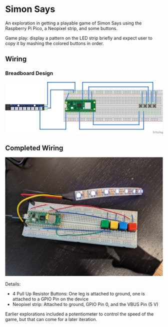 # Simon Says

An exploration in getting a playable game of Simon Says using the Raspberry Pi
Pico, a Neopixel strip, and some buttons.

Game play: display a pattern on the LED strip briefly and expect user to copy it
by mashing the colored buttons in order.

## Wiring

### Breadboard Design

![breadboard](assets/breadboard.png)

## Completed Wiring

![image of breadboard with RPi Pico and Buttons](assets/wiring.jpg)

Details:

- 4 Pull Up Resistor Buttons: One leg is attached to ground, one is attached to a GPIO Pin on the device
- Neopixel strip: Attached to ground, GPIO Pin 0, and the VBUS Pin (5 V)

Earlier explorations included a potentiometer to control the speed of the game,
but that can come for a later iteration.
